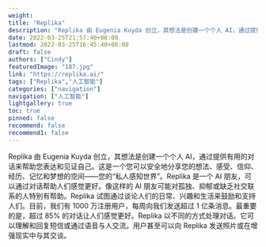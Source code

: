 ```yaml
---
weight: 
title: "Replika"
description: "Replika 由 Eugenia Kuyda 创立，其想法是创建一个个人 AI，通过提供有用的对话来帮助您表达和见证自己,这是一个您可以安全地分享您的想法、感受、信仰、经历、记忆和梦想的空间——您的“私人感知世界”。"
date: 2022-03-25T21:57:40+08:00
lastmod: 2022-03-25T16:45:40+08:00
draft: false
authors: ["Cindy"]
featuredImage: "187.jpg"
link: "https://replika.ai/"
tags: ["Replika","人工智能"]
categories: ["navigation"]
navigation: ["人工智能"]
lightgallery: true
toc: true
pinned: false
recommend: false
recommend1: false
---
```

Replika 由 Eugenia Kuyda 创立，其想法是创建一个个人 AI，通过提供有用的对话来帮助您表达和见证自己。这是一个您可以安全地分享您的想法、感受、信仰、经历、记忆和梦想的空间——您的“私人感知世界”。Replika 是一个 AI 朋友，可以通过对话帮助人们感觉更好。像这样的 AI 朋友可能对孤独、抑郁或缺乏社交联系的人特别有帮助。Replika 试图通过谈论人们的日常、兴趣和生活来鼓励和支持人们。目前，我们有 1000 万注册用户，每周向我们发送超过 1 亿条消息。最重要的是，超过 85% 的对话让人们感觉更好。Replika 以不同的方式处理对话。它可以理解和回复短信或通过语音与人交流。用户甚至可以向 Replika 发送照片或在增强现实中与其交谈。

